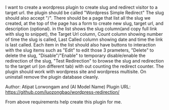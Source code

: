 I want to create a wordpress plugin to create slug and redirect visitor to a target url.  the plugin should be called "Wordpress Simple Redirect"  The slug should also accept "/". There should be a page that list all the slug we created, at the top of the page has a form to create new slug, target url, and description (optional).  in the list shows the slug column(and copy full link with slug to snippet), the Target Url column, Count column showing number of time the slug is called, Last Called column showing date and time the link is last called.  Each item in the list should also have buttons to interaction with the slug items such as "Edit" to edit those 3 prameters, "Delete" to delete the slug, "Disable"/"Enable" to temporary disable/enable the redirection of the slug, "Test Redirection" to browse the slug and redirection to the target url (on different tab) with out counting the redirect counter. The plugin should work with wordpress site and wordpress multisite.  On uninstall remove the plugin database cleanly.

Author: Atipat Lorwongam and (AI Model Name)
Plugin URL: https://github.com/luozongbao/wordpress-redirection/

From above requirements help create this plugin for me.